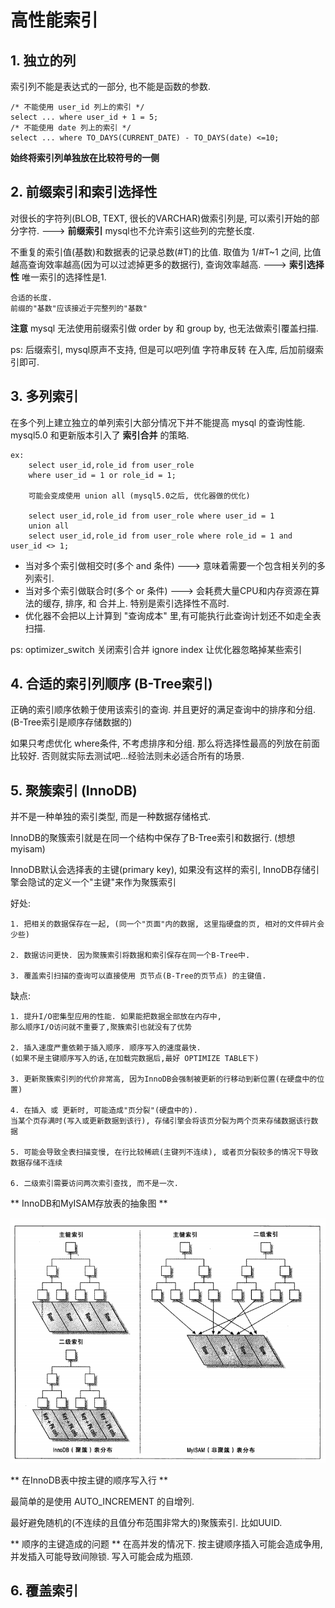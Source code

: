 # 高性能索引


## 1. 独立的列
索引列不能是表达式的一部分, 也不能是函数的参数. 
    
    /* 不能使用 user_id 列上的索引 */
    select ... where user_id + 1 = 5;
    /* 不能使用 date 列上的索引 */
    select ... where TO_DAYS(CURRENT_DATE) - TO_DAYS(date) <=10;
    
**始终将索引列单独放在比较符号的一侧**

## 2. 前缀索引和索引选择性
对很长的字符列(BLOB, TEXT, 很长的VARCHAR)做索引列是, 可以索引开始的部分字符. ---> **前缀索引**
mysql也不允许索引这些列的完整长度.

不重复的索引值(基数)和数据表的记录总数(#T)的比值. 取值为 1/#T~1 之间, 
比值越高查询效率越高(因为可以过滤掉更多的数据行), 查询效率越高. ---> **索引选择性**
唯一索引的选择性是1.

    合适的长度.
    前缀的"基数"应该接近于完整列的"基数"
    
**注意**
mysql 无法使用前缀索引做 order by 和 group by, 也无法做索引覆盖扫描.

ps: 后缀索引, mysql原声不支持, 但是可以吧列值 字符串反转 在入库, 后加前缀索引即可. 



## 3. 多列索引
在多个列上建立独立的单列索引大部分情况下并不能提高 mysql 的查询性能. 
mysql5.0 和更新版本引入了 **索引合并** 的策略.

    ex:
        select user_id,role_id from user_role
        where user_id = 1 or role_id = 1;
        
        可能会变成使用 union all (mysql5.0之后, 优化器做的优化)
        
        select user_id,role_id from user_role where user_id = 1
        union all 
        select user_id,role_id from user_role where role_id = 1 and user_id <> 1;
        
        
        
* 当对多个索引做相交时(多个 and 条件) ---> 意味着需要一个包含相关列的多列索引.
* 当对多个索引做联合时(多个 or 条件) ---> 会耗费大量CPU和内存资源在算法的缓存, 排序, 和 合并上.
特别是索引选择性不高时.
* 优化器不会把以上计算到 "查询成本" 里,有可能执行此查询计划还不如走全表扫描.

ps: optimizer_switch 关闭索引合并
ignore index 让优化器忽略掉某些索引


## 4. 合适的索引列顺序 (B-Tree索引)
正确的索引顺序依赖于使用该索引的查询.
并且更好的满足查询中的排序和分组. (B-Tree索引是顺序存储数据的)

如果只考虑优化 where条件, 不考虑排序和分组. 那么将选择性最高的列放在前面比较好.
否则就实际去测试吧...经验法则未必适合所有的场景.


## 5. 聚簇索引 (InnoDB)
并不是一种单独的索引类型, 而是一种数据存储格式.

InnoDB的聚簇索引就是在同一个结构中保存了B-Tree索引和数据行. (想想myisam)

InnoDB默认会选择表的主键(primary key), 如果没有这样的索引, 
InnoDB存储引擎会隐试的定义一个"主键"来作为聚簇索引

好处:

    1. 把相关的数据保存在一起, (同一个"页面"内的数据, 这里指硬盘的页, 相对的文件碎片会少些)
    
    2. 数据访问更快. 因为聚簇索引将数据和索引保存在同一个B-Tree中.
    
    3. 覆盖索引扫描的查询可以直接使用 页节点(B-Tree的页节点) 的主键值.
    
缺点:
    
    1. 提升I/O密集型应用的性能. 如果能把数据全部放在内存中, 
    那么顺序I/O访问就不重要了,聚簇索引也就没有了优势
    
    2. 插入速度严重依赖于插入顺序. 顺序写入的速度最快. 
    (如果不是主键顺序写入的话,在加载完数据后,最好 OPTIMIZE TABLE下)
    
    3. 更新聚簇索引列的代价非常高, 因为InnoDB会强制被更新的行移动到新位置(在硬盘中的位置)
    
    4. 在插入 或 更新时, 可能造成"页分裂"(硬盘中的).
    当某个页存满时(写入或更新数据到该行), 存储引擎会将该页分裂为两个页来存储数据该行数据
    
    5. 可能会导致全表扫描变慢, 在行比较稀疏(主键列不连续), 或者页分裂较多的情况下导致数据存储不连续
    
    6. 二级索引需要访问两次索引查找, 而不是一次.
    
    
    
** InnoDB和MyISAM存放表的抽象图 **

![](/assets/InnoDB和MyISAM存放表的抽象图.png)


** 在InnoDB表中按主键的顺序写入行 **

最简单的是使用 AUTO_INCREMENT 的自增列.

最好避免随机的(不连续的且值分布范围非常大的)聚簇索引. 比如UUID.


** 顺序的主键造成的问题 **
在高并发的情况下. 按主键顺序插入可能会造成争用, 并发插入可能导致间隙锁. 写入可能会成为瓶颈.


## 6. 覆盖索引

        
        
        
        
        